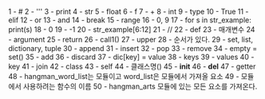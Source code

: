 1 - #
2 - '''
3 - print
4 - str
5 - float
6 - f
7 - +
8 - int
9 - type
10 - True
11 - elif
12 - or
13 - and
14 - break
15 - range
16 - 0, 9
17 - for s in str_example:
        print(s)
18 - 0
19 - -1
20 - str_example[6:12]
21 - //
22 - def
23 - 매개변수
24 - argument
25 - return
26 - call1()
27 - upper
28 - 순서가 있다.
29 - set, list, dictionary, tuple
30 - append
31 - insert
32 - pop
33 - remove
34 - empty = set()
35 - add
36 - discard
37 - dic[key] = value
38 - keys
39 - values
40 - key
41 - join
42 - class
43 - self
44 - 클래스명()
45 - __init__
46 - __del__
47 - getter
48 - hangman_word_list는 모듈이고 word_list은 모듈에서 가져올 요소
49 - 모듈에서 사용하려는 함수의 이름
50 - hangman_arts 모듈에 있는 모든 요소를 가져온다.

